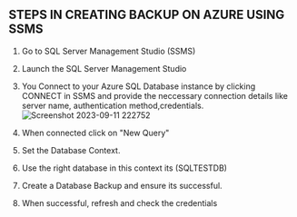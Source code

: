 ## STEPS IN CREATING BACKUP ON AZURE USING SSMS
1. Go to SQL Server Management Studio (SSMS)
2. Launch  the SQL Server Management Studio
3. You Connect to your Azure SQL Database instance by clicking CONNECT in SSMS and provide the neccessary connection details like server name, authentication method,credentials.![Screenshot 2023-09-11 222752](https://github.com/adeshiyanife/new_undp_internshipprogram_2023/assets/139870552/cde9ea7e-7d7b-4874-acaf-765aa06e7dea)

4. When connected click on "New Query" 
5. Set the Database Context.
6. Use the right database in this context its (SQLTESTDB)
7. Create a Database Backup and ensure its successful.
8. When successful, refresh and check the credentials
